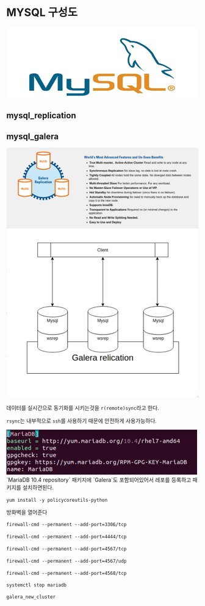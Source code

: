 # MYSQL 구성도
<img src="https://github.com/hyunseungbin9408/CCCR_experience/blob/master/png/Mysql_logo.png" alt="drawing" width="500"/>

## mysql_replication

## mysql_galera

<img src="https://github.com/hyunseungbin9408/CCCR_experience/blob/master/png/Mysql_galera.png" alt="drawing" width="1000"/>

<img src="https://github.com/hyunseungbin9408/CCCR_experience/blob/master/png/Mysql_galera_cluster.png" alt="drawing" width="600"/>

데이터를 실시간으로 동기화를 시키는것을 `r(remote)sync`라고 한다.

`rsync`는 내부적으로 `ssh`를 사용하기 때문에 안전하게 사용가능하다.

<img src="https://github.com/hyunseungbin9408/CCCR_experience/blob/master/png/Mariadb_galerarepo.png" alt="drawing" width="500"/>
`MariaDB 10.4 repository` 패키지에 `Galera`도 포함되어있어서 레포를 등록하고 패키지를 설치하면된다.

`yum install -y policycoreutils-python`

방화벽을 열어준다
```
firewall-cmd --permanent --add-port=3306/tcp

firewall-cmd --permanent --add-port=4444/tcp

firewall-cmd --permanent --add-port=4567/tcp

firewall-cmd --permanent --add-port=4567/udp

firewall-cmd --permanent --add-port=4568/tcp
```
`systemctl stop mariadb`

`galera_new_cluster`

